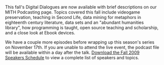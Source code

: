This fall's Digital Dialogues are now available with brief descriptions on our MITH Podcasting page. Topics covered this fall include videogame preservation, teaching in Second Life, data mining for metaphors in eighteenth century literature, data sets and an "abundant humanities library", how programming is taught, open source teaching and scholarship, and a close look at Ebook devices.

We have a couple more episodes before wrapping up this season's series on November 17th. If you are unable to attend the live event, the podcast file will be available within a day after the talk. [Download the Fall 2009 Speakers Schedule](http://web.archive.org/web/20100608230933/http://www.mith2.umd.edu/programs/mith_speakers_fall_2009.pdf) to view a complete list of speakers and topics.
